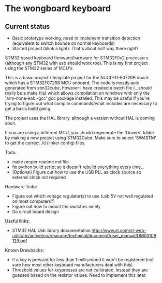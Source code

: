 # The wongboard keyboard

## Current status

- Basic prototype working, need to implement transition detection (equivalent to switch bounce on normal keyboards)
- Started project (blink a light). That's about half way there right?

STM32 based keyboard firmware/hardware for STM32F0x2 processors (although any STM32 with usb should work too). This is my first project using the STM32 series of MCU's.

This is a basic project / template project for the NUCLEO-F072RB board which has a STM32F072RB MCU onboard. The code is mostly auto generated from stm32cube, however I have created a batch file (...should really be a make file) which allows compilation on windows with only the 'arm-none-eabi-gcc' gcc package installed. This may be useful if you're trying to figure out what compile commands/what includes are necessary to get a basic build going. 

The project uses the HAL library, although a version without HAL is coming soon.

If you are using a different MCU, you should regenerate the 'Drivers' folder by making a new project using STM32Cube. Make sure to select 'SW4STM' to get the correct .ld (linker config) files.

Todo: 
- make proper readme.md file
- fix python build script so it doesn't rebuild everything every time...
- (Optional) Figure out how to use the USB PLL as clock source so external clock not required

Hardware Todo:
- Figure out which voltage regulator(s) to use (usb 5V not well regulated on most computers?)
- Figure out how to mount the switches nicely
- Do circuit board design

Useful links:
- STM32 HAL Usb library documentation http://www.st.com/st-web-ui/static/active/en/resource/technical/document/user_manual/DM00108129.pdf

Known Drawbacks:
- If a key is pressed for less than 1 millisecond it won't be registered (not sure how most other keyboard manufacturers deal with this)
- Threshold values for keypresses are not calibrated, instead they are guessed based on the resistor values. Need to implement this later.